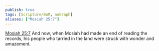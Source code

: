 ```yaml
---
publish: true
tags: [Scripture/BoM, noGraph]
aliases: ["Mosiah 25:7"]
---
```

[Mosiah 25:7](https://churchofjesuschrist.org/study/scriptures/bofm/mosiah/25?lang=eng&id=p7#p7) And now, when Mosiah had made an end of reading the records, his people who tarried in the land were struck with wonder and amazement.
